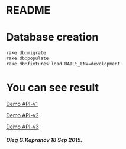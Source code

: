 README
======

Database creation
=================

```bash
rake db:migrate
rake db:populate
rake db:fixtures:load RAILS_ENV=development
```

You can see result
==================
[Demo API-v1](http://212.26.132.121:2275/api/v1)

[Demo API-v2](http://212.26.132.121:2275/api/v2)

[Demo API-v3](http://212.26.132.121:2275/api/v3)

##### Oleg G.Kapranov 18 Sep 2015.
